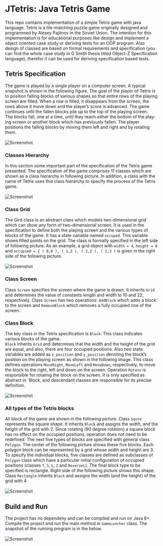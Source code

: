 # JTetris: Java Tetris Game
This repo contains implementation of a simple Tetris game with java language. 
Tetris is a tile-matching puzzle game originally designed and programmed by 
Alexey Pajitnov in the Soviet Union.
The intention for this implementation is for educational purposes like design 
and implement a object oriented case study or deriving tests for an OOP program. 
Also design of classed are based on formal requirements and specification 
(you can find the whole case study in G Smith thesis titled Object-Z Specification language), 
therefor it can be used for deriving specification based tests.

## Tetris Specification
 The game is played by a single player on a computer screen. A typical snapshot is shown in the following figure.
 The goal of the player of Tetris is to position falling blocks of various shapes so
 that entire rows of the playing screen are filled. When a row is filled, it disappears
 from the screen, the rows above it move down and the player’s score is advanced.
 The game continues until the fallen blocks pile up to the top of the playing screen.
 <br/>
 The blocks fall, one at a time, until they reach either the bottom of the play-
 ing screen or another block which has previously fallen. The player positions the
 falling blocks by moving them left and right and by rotating them.
 <br/>
 <br/>
 ![Screenshot](docs/game-of-tetris.png) 
 
 ### Classes Hierarchy
 In this section some important part of the specification of the Tetris game presented. 
 The specification of the game comprises 11 classes 
 which are shown as a class hierarchy in following picture. 
 In addition, a class with the name of Tetris uses this class hierarchy to specify the process of the Tetris game.
 <br/>
 <br/>
   ![Screenshot](docs/tetris-classes.png)
   ### Class Grid
   The Gird class is an abstract class which models two-dimensional grid which can show any form of two-dimensional screen.
   It is used in the specification to define both the playing screen and the various types of blocks of the game.
    It has a state variable named `occuped`. This variable shows filled points on the grid. 
    The class is formally specified in the left side of following picture. 
    As an example, 
    a grid object with `width = 4`, `height = 6`
    and `occupied = { ( 0,0 ), ( 1,2 ), ( 2,2 ), ( 2,3 )` is given in the right side of the following picture.
 <br/>
 <br/>
   ![Screenshot](docs/tetris-grid.png)
   ### Class Screen
   Class `Screen` specifies the screen where the game is drawn. 
   It inherits `Grid` and determines the value of constants length and width to 10 and 22, respectively. 
   Class `Screen` has two operations: `AddBlock` which adds a block to the screen and  `RemoveBlock` which removes a fully occupied row of the screen.
   
   ### Class Block
   The key class in the Tetris specification is `Block`. This class indicates various blocks of the game.  
   `Block` inherits `Grid` and determines that the width and the height of the grid are equal, and also, there are four occupied positions. 
   Also two state variables are added as `x_position` and `y_position` denoting
    the block’s position on the playing screen as shown in the following image.
   This class defines operations `MoveRight`, `MoveLeft` and `MoveDown`, respectively, to move the block to the right, left and down on the screen. 
   Operation `Rotate` is responsible for rotating the block on the screen. It is only specified as abstract in `Block, and descendant classes are responsible for its precise definition.
 <br/>
 <br/>
      ![Screenshot](docs/tetris-block-in-screen.png)
  ### All types of the Tetris blocks
  All block of the game are shown in the following picture. 
  Class `Squre` represents the square shape. 
  It inherits `Block` and assigns the width, and the height of the grid with 2. 
  Since rotating (90 degree rotation) a square block has no effect on the occupied positions, operation does not need to be redefined.
  The next five types of blocks are specified with general class `Polygon`. The center of the following picture shows these five blocks. 
  Each polygon block can be represented by a grid whose width and height are 3. 
  To specify the individual blocks, five classes are defined as subclasses of `Polygon` class
  which have a particular initial configuration of occupied positions (classes `T`, `S`, `L`, `Z` and `ReverseL`). 
  The final block type to be specified is rectangle. Right side of the following picture shows this shape. 
  Class `Rectangle` inherits `Block` and assigns the width (and the height) of the grid with 4.
 <br/>
 <br/>
        ![Screenshot](docs/tetris-blocks.png)
        
  ## Build and Run
  The project has no dependeny and can be compiled and run on Java 6+.
  Compile the project and run the main method in `GameLuncher` class.
  The snapshot of the running program is in the below.
 <br/>
 <br/>
          ![Screenshot](docs/tetris-screen-shot.png)
  